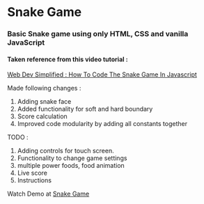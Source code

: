 # Snake Game

### Basic Snake game using only HTML, CSS and vanilla JavaScript 

#### Taken reference from this video tutorial :
[Web Dev Simplified : How To Code The Snake Game In Javascript](https://www.youtube.com/watch?v=QTcIXok9wNY)


Made following changes :
1. Adding snake face
2. Added functionality for soft and hard boundary
3. Score calculation
4. Improved code modularity by adding all constants together

TODO : 
1. Adding controls for touch screen.
2. Functionality to change game settings
3. multiple power foods, food animation
4. Live score
5. Instructions

Watch Demo at [Snake Game](https://rubal2508.github.io/snake/)